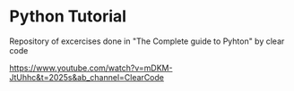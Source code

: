 
# Python Tutorial

Repository of excercises done in "The Complete guide to Pyhton" by clear code


https://www.youtube.com/watch?v=mDKM-JtUhhc&t=2025s&ab_channel=ClearCode
